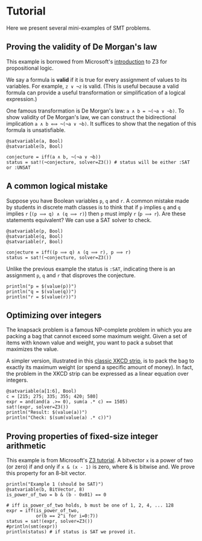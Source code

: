 # Tutorial
Here we present several mini-examples of SMT problems.
## Proving the validity of De Morgan's law
This example is borrowed from Microsoft's [introduction](https://microsoft.github.io/z3guide/docs/logic/propositional-logic/) to Z3 for propositional logic.

We say a formula is **valid** if it is true for every assignment of values to its variables. For example, `z ∨ ¬z` is valid. (This is useful because a valid formula can provide a useful transformation or simplification of a logical expression.)

One famous transformation is De Morgan's law: `a ∧ b = ¬(¬a ∨ ¬b)`. To show validity of De Morgan's law, we can construct the bidirectional implication `a ∧ b ⟺ ¬(¬a ∨ ¬b)`. It suffices to show that the negation of this formula is unsatisfiable.

```@example
@satvariable(a, Bool)
@satvariable(b, Bool)

conjecture = iff(a ∧ b, ¬(¬a ∨ ¬b))
status = sat!(¬conjecture, solver=Z3()) # status will be either :SAT or :UNSAT
```

## A common logical mistake
Suppose you have Boolean variables `p`, `q` and `r`. A common mistake made by students in discrete math classes is to think that if `p` implies `q` and `q` implies `r` (`(p ⟹ q) ∧ (q ⟹ r)`) then `p` must imply `r` (`p ⟹ r`). Are these statements equivalent? We can use a SAT solver to check.

```@example
@satvariable(p, Bool)
@satvariable(q, Bool)
@satvariable(r, Bool)

conjecture = iff((p ⟹ q) ∧ (q ⟹ r), p ⟹ r)
status = sat!(¬conjecture, solver=Z3())
```
Unlike the previous example the status is `:SAT`, indicating there is an assignment `p`, `q` and `r` that disproves the conjecture.

```@example
println("p = $(value(p))")
println("q = $(value(q))")
println("r = $(value(r))")
```

## Optimizing over integers
The knapsack problem is a famous NP-complete problem in which you are packing a bag that cannot exceed some maximum weight. Given a set of items with known value and weight, you want to pack a subset that maximizes the value.

A simpler version, illustrated in this [classic XKCD strip](https://xkcd.com/287/), is to pack the bag to exactly its maximum weight (or spend a specific amount of money).
In fact, the problem in the XKCD strip can be expressed as a linear equation over integers.

```@example
@satvariable(a[1:6], Bool)
c = [215; 275; 335; 355; 420; 580]
expr = and(and(a .>= 0), sum(a .* c) == 1505)
sat!(expr, solver=Z3())
println("Result: $(value(a))")
println("Check: $(sum(value(a) .* c))")
```

## Proving properties of fixed-size integer arithmetic
This example is from Microsoft's [Z3 tutorial](https://microsoft.github.io/z3guide/docs/theories/Bitvectors/).
A bitvector `x` is a power of two (or zero) if and only if `x & (x - 1)` is zero, where & is bitwise and. We prove this property for an 8-bit vector.

```@example
println("Example 1 (should be SAT)")
@satvariable(b, BitVector, 8)
is_power_of_two = b & (b - 0x01) == 0

# iff is_power_of_two holds, b must be one of 1, 2, 4, ... 128
expr = iff(is_power_of_two,
           or(b == 2^i for i=0:7))
status = sat!(expr, solver=Z3())
#println(smt(expr))
println(status) # if status is SAT we proved it.
```
